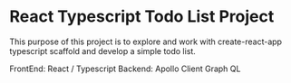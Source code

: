 # React Typescript Todo List Project
This purpose of this project is to explore and work with create-react-app typescript scaffold and develop a simple todo list.

FrontEnd: React / Typescript
Backend: Apollo Client Graph QL
